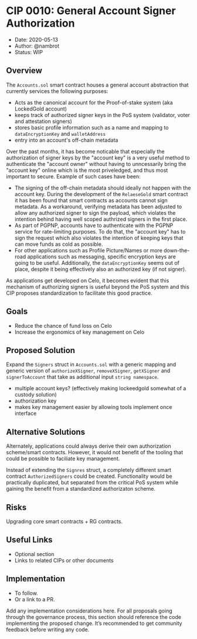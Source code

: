 # CIP 0010: General Account Signer Authorization

- Date: 2020-05-13
- Author: @nambrot
- Status: WIP

## Overview

The `Accounts.sol` smart contract houses a general account abstraction that currently services the following purposes:
- Acts as the canonical account for the Proof-of-stake system (aka LockedGold account)
- keeps track of authorized signer keys in the PoS system (validator, voter and attestation signers)
- stores basic profile information such as a name and mapping to `dataEncryptionKey` and `walletAddress`
- entry into an account's off-chain metadata

Over the past months, it has become noticable that especially the authorization of signer keys by the "account key" is a very useful method to authenticate the "account owner" without having to unncessarily bring the "account key" online which is the most priveledged, and thus most important to secure. Example of such cases have been:

- The signing of the off-chain metadata should ideally not happen with the account key. During the development of the `RelaeseGold` smart contract it has been found that smart contracts as accounts cannot sign metadata. As a workaround, verifying metadata has been adjusted to allow any authorized signer to sign the payload, which violates the intention behind having well scoped authrized signers in the first place.
- As part of PGPNP, accounts have to authenticate with the PGPNP service for rate-limiting purposes. To do that, the "account key" has to sign the request which also violates the intention of keeping keys that can move funds as cold as possible.
- For other applications such as Profile Picture/Names or more down-the-road applications such as messaging, specific encryption keys are going to be useful. Additionally, the `dataEncryptionKey` seems out of place, despite it being effectively also an authorized key (if not signer).

As applications get developed on Celo, it becomes evident that this mechanism of authorizing signers is useful beyond the PoS system and this CIP proposes standardization to facilitate this good practice.

## Goals

- Reduce the chance of fund loss on Celo
- Increase the ergonomics of key management on Celo

## Proposed Solution

Expand the `Signers` struct in `Accounts.sol` with a generic mapping and generic version of `authorizeXSigner`, `removeXSigner`, `getXSigner` and `signerToAccount` that take as additional input `string namespace`.

- multiple account keys? (effectively making lockeedgold somewhat of a custody solution)
- authorization key
- makes key management easier by allowing tools implement once interface

## Alternative Solutions

Alternately, applications could always derive their own authorization scheme/smart contracts. However, it would not benefit of the tooling that could be possible to faciliate key management.

Instead of extending the `Signres` struct, a completely different smart contract `AuthorizedSigners` could be created. Functionality would be practically duplicated, but separated from the critical PoS system while gaining the benefit from a standardized authorizaton scheme.

## Risks

Upgrading core smart contracts + RG contracts.

## Useful Links

* Optional section
* Links to related CIPs or other documents

## Implementation

* To follow.
* Or a link to a PR.

Add any implementation considerations here. For all proposals going through the governance process, this section should reference the code implementing the proposed change. It’s recommended to get community feedback before writing any code.
